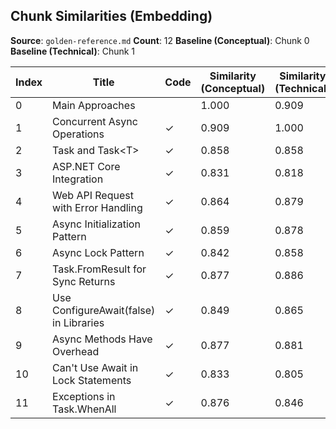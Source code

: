 ## Chunk Similarities (Embedding)

**Source**: `golden-reference.md`
**Count**: 12
**Baseline (Conceptual)**: Chunk 0
**Baseline (Technical)**: Chunk 1

| Index | Title | Code | Similarity (Conceptual) | Similarity (Technical) |
|-------|-------|------|-------------------------|------------------------|
| 0 | Main Approaches |  | 1.000 | 0.909 |
| 1 | Concurrent Async Operations | ✓ | 0.909 | 1.000 |
| 2 | Task and Task&lt;T&gt; | ✓ | 0.858 | 0.858 |
| 3 | ASP.NET Core Integration | ✓ | 0.831 | 0.818 |
| 4 | Web API Request with Error Handling | ✓ | 0.864 | 0.879 |
| 5 | Async Initialization Pattern | ✓ | 0.859 | 0.878 |
| 6 | Async Lock Pattern | ✓ | 0.842 | 0.858 |
| 7 | Task.FromResult for Sync Returns | ✓ | 0.877 | 0.886 |
| 8 | Use ConfigureAwait(false) in Libraries | ✓ | 0.849 | 0.865 |
| 9 | Async Methods Have Overhead | ✓ | 0.877 | 0.881 |
| 10 | Can't Use Await in Lock Statements | ✓ | 0.833 | 0.805 |
| 11 | Exceptions in Task.WhenAll | ✓ | 0.876 | 0.846 |

